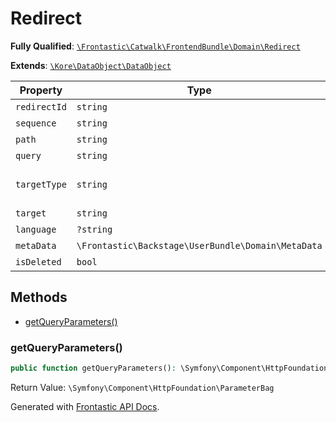 #  Redirect

**Fully Qualified**: [`\Frontastic\Catwalk\FrontendBundle\Domain\Redirect`](../../../../src/php/FrontendBundle/Domain/Redirect.php)

**Extends**: [`\Kore\DataObject\DataObject`](https://github.com/kore/DataObject)

Property|Type|Default|Required|Description
--------|----|-------|--------|-----------
`redirectId` | `string` |  | *Yes* | 
`sequence` | `string` |  | *Yes* | 
`path` | `string` |  | *Yes* | 
`query` | `string` |  | - | 
`targetType` | `string` |  | *Yes* | One of TARGET_TYPE_* constants
`target` | `string` |  | *Yes* | 
`language` | `?string` | `null` | - | 
`metaData` | `\Frontastic\Backstage\UserBundle\Domain\MetaData` |  | *Yes* | 
`isDeleted` | `bool` | `false` | *Yes* | 

## Methods

* [getQueryParameters()](#getqueryparameters)

### getQueryParameters()

```php
public function getQueryParameters(): \Symfony\Component\HttpFoundation\ParameterBag
```

Return Value: `\Symfony\Component\HttpFoundation\ParameterBag`

Generated with [Frontastic API Docs](https://github.com/FrontasticGmbH/apidocs).
